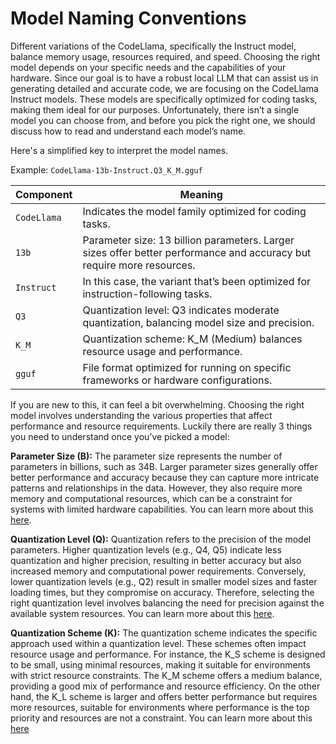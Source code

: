 # Model Naming Conventions

Different variations of the CodeLlama, specifically the Instruct model, balance memory usage, resources required, and speed. Choosing the right model depends on your specific needs and the capabilities of your hardware. Since our goal is to have a robust local LLM that can assist us in generating detailed and accurate code, we are focusing on the CodeLlama Instruct models. These models are specifically optimized for coding tasks, making them ideal for our purposes. Unfortunately, there isn’t a single model you can choose from, and before you pick the right one, we should discuss how to read and understand each model’s name. 

Here's a simplified key to interpret the model names.

Example: `CodeLlama-13b-Instruct.Q3_K_M.gguf`

| **Component** | **Meaning**                                                  |
| ------------- | ------------------------------------------------------------ |
| `CodeLlama`   | Indicates the model family optimized for coding tasks.       |
| `13b`         | Parameter size: 13 billion parameters. Larger sizes offer better performance and accuracy but require more resources. |
| `Instruct`    | In this case, the variant that’s been optimized for instruction-following tasks. |
| `Q3`          | Quantization level: Q3 indicates moderate quantization, balancing model size and precision. |
| `K_M`         | Quantization scheme: K_M (Medium) balances resource usage and performance. |
| `gguf`        | File format optimized for running on specific frameworks or hardware configurations. |


If you are new to this, it can feel a bit overwhelming. Choosing the right model involves understanding the various properties that affect performance and resource requirements. Luckily there are really 3 things you need to understand once you’ve picked a model:

**Parameter Size (B):** The parameter size represents the number of parameters in billions, such as 34B. Larger parameter sizes generally offer better performance and accuracy because they can capture more intricate patterns and relationships in the data. However, they also require more memory and computational resources, which can be a constraint for systems with limited hardware capabilities. You can learn more about this [here](02_04_Parameter_size_for_llms.md).

**Quantization Level (Q):** Quantization refers to the precision of the model parameters. Higher quantization levels (e.g., Q4, Q5) indicate less quantization and higher precision, resulting in better accuracy but also increased memory and computational power requirements. Conversely, lower quantization levels (e.g., Q2) result in smaller model sizes and faster loading times, but they compromise on accuracy. Therefore, selecting the right quantization level involves balancing the need for precision against the available system resources. You can learn more about this [here](02_05_quantization_for_llms.md).

**Quantization Scheme (K):** The quantization scheme indicates the specific approach used within a quantization level. These schemes often impact resource usage and performance. For instance, the K_S scheme is designed to be small, using minimal resources, making it suitable for environments with strict resource constraints. The K_M scheme offers a medium balance, providing a good mix of performance and resource efficiency. On the other hand, the K_L scheme is larger and offers better performance but requires more resources, suitable for environments where performance is the top priority and resources are not a constraint. You can learn more about this [here](02_06_quantization_schemes_for_llms.md) 
